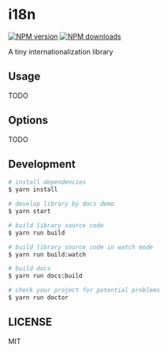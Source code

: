 # i18n

[![NPM version](https://img.shields.io/npm/v/@helven/i18n.svg?style=flat)](https://npmjs.com/package/@helven/i18n)
[![NPM downloads](http://img.shields.io/npm/dm/@helven/i18n.svg?style=flat)](https://npmjs.org/package/@helven/i18n)

A tiny internationalization library

## Usage

TODO

## Options

TODO

## Development

```bash
# install dependencies
$ yarn install

# develop library by docs demo
$ yarn start

# build library source code
$ yarn run build

# build library source code in watch mode
$ yarn run build:watch

# build docs
$ yarn run docs:build

# check your project for potential problems
$ yarn run doctor
```

## LICENSE

MIT
